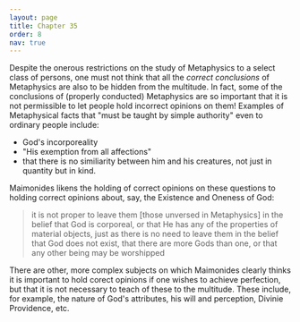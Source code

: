 ```yaml
---
layout: page
title: Chapter 35
order: 8
nav: true
---
```


Despite the onerous restrictions on the study of Metaphysics to a select class of persons, one must not think that all the _correct conclusions_ of Metaphysics are also to be hidden from the multitude. In fact, some of the conclusions of (properly conducted) Metaphysics are so important that it is not permissible to let people hold incorrect opinions on them! Examples of Metaphysical facts that "must be taught by simple authority" even to ordinary people include:
- God's incorporeality
- "His exemption from all affections"
- that there is no similiarity between him and his creatures, not just in quantity but in kind.

Maimonides likens the holding of correct opinions on these questions to holding correct opinions about, say, the Existence and Oneness of God:
>it is not proper to leave them [those unversed in Metaphysics] in the belief that God is corporeal, or that He has any of the properties of material objects, just as there is no need to leave them in the belief that God does not exist, that there are more Gods than one, or that any other being may be worshipped

There are other, more complex subjects on which Maimonides clearly thinks it is important to hold corect opinions if one wishes to achieve perfection, but that it is not necessary to teach of these to the multitude. These include, for example, the nature of God's attributes, his will and perception, Divinie Providence, etc.